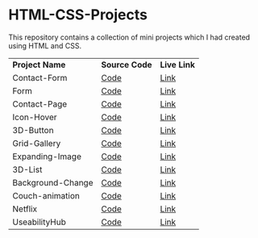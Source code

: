# HTML-CSS-Projects
This repository contains a collection of mini projects which I had created using HTML and CSS.

<table>
    <tr>
        <td><b>Project Name</b></td>
        <td><b>Source Code</b></td>
        <td><b>Live Link</b></td>
    </tr>
    <tr>
        <td>Contact-Form</td>
        <td><a href="https://github.com/moheebk123/Contact-Form">Code</a></td>
        <td><a href="https://moheeb-khan-contact-form.vercel.app">Link</a></td>
    </tr>
    <tr>
        <td>Form</td>
        <td><a href="https://github.com/moheebk123/Form">Code</a></td>
        <td><a href="https://moheeb-khan-form.vercel.app">Link</a></td>
    </tr>
    <tr>
        <td>Contact-Page</td>
        <td><a href="https://github.com/moheebk123/ContactPage">Code</a></td>
        <td><a href="https://moheeb-khan-contact-page.vercel.app">Link</a></td>
    </tr>
    <tr>
        <td>Icon-Hover</td>
        <td><a href="https://github.com/moheebk123/Icon-Hover">Code</a></td>
        <td><a href="https://moheeb-khan-icon-hover.vercel.app">Link</a></td>
    </tr>
    <tr>
        <td>3D-Button</td>
        <td><a href="https://github.com/moheebk123/3D-Button">Code</a></td>
        <td><a href="https://moheeb-khan-3d-button-ten.vercel.app">Link</a></td>
    </tr>
    <tr>
        <td>Grid-Gallery</td>
        <td><a href="https://github.com/moheebk123/Grid-Gallery">Code</a></td>
        <td><a href="https://moheeb-khan-grid-gallery.vercel.app">Link</a></td>
    </tr>
    <tr>
        <td>Expanding-Image</td>
        <td><a href="https://github.com/moheebk123/Expanding-Image">Code</a></td>
        <td><a href="https://moheeb-khan-expanding-image.vercel.app">Link</a></td>
    </tr>
    <tr>
        <td>3D-List</td>
        <td><a href="https://github.com/moheebk123/3D-List">Code</a></td>
        <td><a href="https://moheeb-khan-3d-list.vercel.app">Link</a></td>
    </tr>
    <tr>
        <td>Background-Change</td>
        <td><a href="https://github.com/moheebk123/Background-Change">Code</a></td>
        <td><a href="https://moheeb-khan-background-change.vercel.app">Link</a></td>
    </tr>
    <tr>
        <td>Couch-animation</td>
        <td><a href="https://github.com/moheebk123/Couch-animation">Code</a></td>
        <td><a href="https://moheeb-khan-couch-animation.vercel.app">Link</a></td>
    </tr>
    <tr>
        <td>Netflix</td>
        <td><a href="https://github.com/moheebk123/Netflix">Code</a></td>
        <td><a href="https://moheeb-khan-netflix.vercel.app">Link</a></td>
    </tr>
    <tr>
        <td>UseabilityHub</td>
        <td><a href="https://github.com/moheebk123/UseabilityHub">Code</a></td>
        <td><a href="https://moheeb-khan-useability-hub.vercel.app">Link</a></td>
    </tr>
</table>
